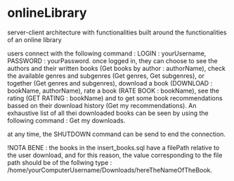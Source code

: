 # onlineLibrary
server-client architecture  with functionalities built around the functionalities of an online library

users connect with the following command : LOGIN : yourUsername, PASSWORD : yourPassword.
once logged in, they can choose to see the authors and their written books (Get books by author : authorName),
check the available genres and subgenres (Get genres, Get subgenres), or together (Get genres and subgenres),
download a book (DOWNLOAD : bookName, authorName), rate a book (RATE BOOK : bookName), see the rating (GET RATING : bookName)
and to get some book recommendations bassed on their download history (Get my recommendations). An exhaustive list of all
thei downloaded books can be seen by using the following command : Get my downloads.

at any time, the SHUTDOWN command can be send to end the connection.

!NOTA BENE : the books in the insert_books.sql have a filePath relative to the user download, and for this reason,
the value corresponding to the file path should be of the follwing type : /home/yourComputerUsername/Downloads/hereTheNameOfTheBook.
 
